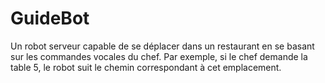 # GuideBot
Un robot serveur capable de se déplacer dans un restaurant en se basant sur les commandes vocales du chef. Par exemple, si le chef demande la table 5, le robot suit le chemin correspondant à cet emplacement.
